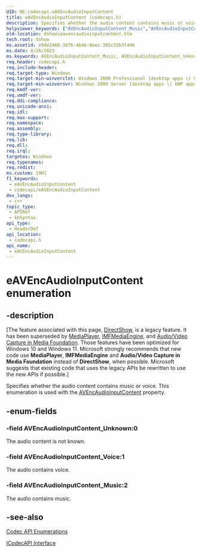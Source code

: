 ```yaml
---
UID: NE:codecapi.eAVEncAudioInputContent
title: eAVEncAudioInputContent (codecapi.h)
description: Specifies whether the audio content contains music or voice. This enumeration is used with the AVEncAudioInputContent property.
helpviewer_keywords: ["AVEncAudioInputContent_Music","AVEncAudioInputContent_Unknown","AVEncAudioInputContent_Voice","codecapi/AVEncAudioInputContent_Music","codecapi/AVEncAudioInputContent_Unknown","codecapi/AVEncAudioInputContent_Voice","codecapi/eAVEncAudioInputContent","dshow.eavencaudioinputcontent","eAVEncAudioInputContent","eAVEncAudioInputContent enumeration [DirectShow]","eAVEncAudioInputContentEnumeration"]
old-location: dshow\eavencaudioinputcontent.htm
tech.root: dshow
ms.assetid: e9de2468-3676-4b4b-8eec-385c33b3f44b
ms.date: 4/26/2023
ms.keywords: AVEncAudioInputContent_Music, AVEncAudioInputContent_Unknown, AVEncAudioInputContent_Voice, codecapi/AVEncAudioInputContent_Music, codecapi/AVEncAudioInputContent_Unknown, codecapi/AVEncAudioInputContent_Voice, codecapi/eAVEncAudioInputContent, dshow.eavencaudioinputcontent, eAVEncAudioInputContent, eAVEncAudioInputContent enumeration [DirectShow], eAVEncAudioInputContentEnumeration
req.header: codecapi.h
req.include-header: 
req.target-type: Windows
req.target-min-winverclnt: Windows 2000 Professional [desktop apps \| UWP apps]
req.target-min-winversvr: Windows 2000 Server [desktop apps \| UWP apps]
req.kmdf-ver: 
req.umdf-ver: 
req.ddi-compliance: 
req.unicode-ansi: 
req.idl: 
req.max-support: 
req.namespace: 
req.assembly: 
req.type-library: 
req.lib: 
req.dll: 
req.irql: 
targetos: Windows
req.typenames: 
req.redist: 
ms.custom: 19H1
f1_keywords:
 - eAVEncAudioInputContent
 - codecapi/eAVEncAudioInputContent
dev_langs:
 - c++
topic_type:
 - APIRef
 - kbSyntax
api_type:
 - HeaderDef
api_location:
 - codecapi.h
api_name:
 - eAVEncAudioInputContent
---
```


# eAVEncAudioInputContent enumeration


## -description

\[The feature associated with this page, [DirectShow](/windows/win32/directshow/directshow), is a legacy feature. It has been superseded by [MediaPlayer](/uwp/api/Windows.Media.Playback.MediaPlayer), [IMFMediaEngine](/windows/win32/api/mfmediaengine/nn-mfmediaengine-imfmediaengine), and [Audio/Video Capture in Media Foundation](windows/win32/medfound/audio-video-capture-in-media-foundation). Those features have been optimized for Windows 10 and Windows 11. Microsoft strongly recommends that new code use **MediaPlayer**, **IMFMediaEngine** and **Audio/Video Capture in Media Foundation** instead of **DirectShow**, when possible. Microsoft suggests that existing code that uses the legacy APIs be rewritten to use the new APIs if possible.\]

Specifies whether the audio content contains music or voice. This enumeration is used with the <a href="/windows/desktop/DirectShow/avencaudioinputcontent-property">AVEncAudioInputContent</a> property.

## -enum-fields

### -field AVEncAudioInputContent_Unknown:0

The audio content is not known.

### -field AVEncAudioInputContent_Voice:1

The audio contains voice.

### -field AVEncAudioInputContent_Music:2

The audio contains music.

## -see-also

<a href="/windows/desktop/DirectShow/codec-api-enumerations">Codec API Enumerations</a>



<a href="/windows/desktop/api/strmif/nn-strmif-icodecapi">ICodecAPI Interface</a>
